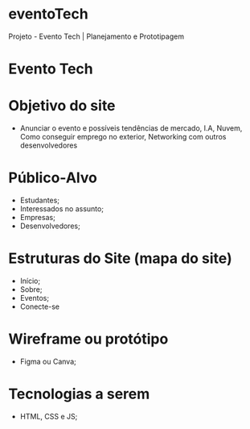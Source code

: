 # eventoTech
Projeto - Evento Tech | Planejamento e Prototipagem

# Evento Tech #

# Objetivo do site #
- Anunciar o evento e possíveis tendências de mercado, I.A, Nuvem, Como conseguir emprego no exterior, Networking com outros desenvolvedores

# Público-Alvo #
- Estudantes;
- Interessados no assunto;
- Empresas;
- Desenvolvedores;


# Estruturas do Site (mapa do site) #
- Início;
- Sobre;
- Eventos;
- Conecte-se

# Wireframe ou protótipo #
- Figma ou Canva;

# Tecnologias a serem #
- HTML, CSS e JS;
